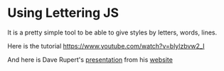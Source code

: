 # Using Lettering JS

It is a pretty simple tool to be able to give styles by letters, words, lines. 

Here is the tutorial
https://www.youtube.com/watch?v=blylzbvw2_I

And here is Dave Rupert's [presentation](https://vimeo.com/20214958) from his [website](https://daverupert.com/2011/03/austinjs-lettering-js-presentation/)


